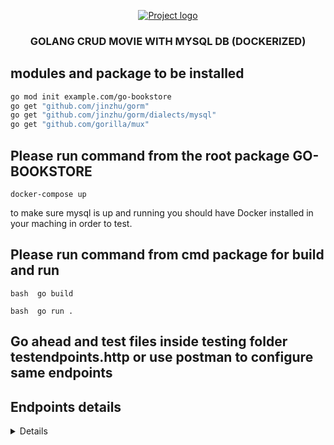 
<p align="center">
  <a href="" rel="noopener">
 <img src="https://djeqr6to3dedg.cloudfront.net/repo-logos/library/golang/live/logo.png" alt="Project logo"></a>
</p]>
<h3 align="center">GOLANG CRUD MOVIE WITH MYSQL DB (DOCKERIZED)</h3>

## modules and package to be installed 
``` bash 
go mod init example.com/go-bookstore
go get "github.com/jinzhu/gorm"
go get "github.com/jinzhu/gorm/dialects/mysql"
go get "github.com/gorilla/mux" 
```

## Please run command from the root package GO-BOOKSTORE
```docker-compose up```  

to make sure mysql is up and running you should have Docker installed in your maching in order to test.

## Please run command from cmd package for build and run
```bash  go build```

```bash  go run .```

## Go ahead and test files inside testing folder testendpoints.http or use postman to configure same endpoints

## Endpoints details

<details>
### Creating the book


POST http://localhost:9010/api/bookstore/books

```json
Content-Type: application/json

{
    "Name": "Zero to One",
    "Author": "post1Authocccr",
    "Publication": "Animal"
}
```

#### Getting all the books
GET http://localhost:9010/api/bookstore/books


#### Getting book by id

GET http://localhost:9010/api/bookstore/books/5




#### Delete book by id 

DELETE http://localhost:9010/api/bookstore/books/


#### Update book by id 

PUT http://localhost:9010/api/bookstore/books/6

Content-Type: application/json

```json
{

  "name": "Zero to One",
  "author": "updating",
  "publication": "Animal"
}
</details>

### Notes:
<summary>
- Ensure that the URLs (`http://localhost:9010`) match your actual application configuration.
- Replace placeholder values (like book IDs) with real data as per your application's behavior.
- The code blocks for JSON and bash commands are formatted using triple backticks (\`\`\`) followed by the language identifier (`json` or `bash`), ensuring they display correctly with syntax highlighting in markdown previews.
</summary>